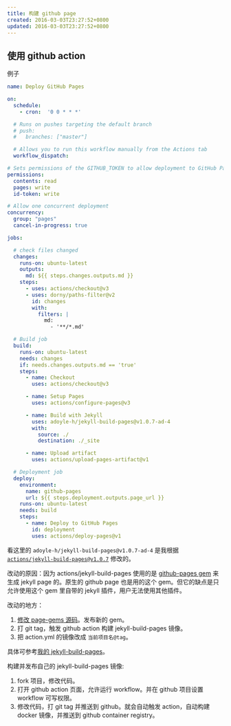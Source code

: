 ```yaml
---
title: 构建 github page
created: 2016-03-03T23:27:52+0800
updated: 2016-03-03T23:27:52+0800
---
```



## 使用 github action

例子

```yaml
name: Deploy GitHub Pages

on:
  schedule:
    - cron:  '0 0 * * *'

  # Runs on pushes targeting the default branch
  # push:
  #   branches: ["master"]

  # Allows you to run this workflow manually from the Actions tab
  workflow_dispatch:

# Sets permissions of the GITHUB_TOKEN to allow deployment to GitHub Pages
permissions:
  contents: read
  pages: write
  id-token: write

# Allow one concurrent deployment
concurrency:
  group: "pages"
  cancel-in-progress: true

jobs:

  # check files changed
  changes:
    runs-on: ubuntu-latest
    outputs:
      md: ${{ steps.changes.outputs.md }}
    steps:
      - uses: actions/checkout@v3
      - uses: dorny/paths-filter@v2
        id: changes
        with:
          filters: |
            md:
              - '**/*.md'

  # Build job
  build:
    runs-on: ubuntu-latest
    needs: changes
    if: needs.changes.outputs.md == 'true'
    steps:
      - name: Checkout
        uses: actions/checkout@v3

      - name: Setup Pages
        uses: actions/configure-pages@v3

      - name: Build with Jekyll
        uses: adoyle-h/jekyll-build-pages@v1.0.7-ad-4
        with:
          source: ./
          destination: ./_site

      - name: Upload artifact
        uses: actions/upload-pages-artifact@v1

  # Deployment job
  deploy:
    environment:
      name: github-pages
      url: ${{ steps.deployment.outputs.page_url }}
    runs-on: ubuntu-latest
    needs: build
    steps:
      - name: Deploy to GitHub Pages
        id: deployment
        uses: actions/deploy-pages@v1
```


看这里的 `adoyle-h/jekyll-build-pages@v1.0.7-ad-4` 是我根据 [`actions/jekyll-build-pages@v1.0.7`](https://github.com/actions/jekyll-build-pages) 修改的。

改动的原因：因为 actions/jekyll-build-pages 使用的是 [github-pages gem](https://github.com/github/pages-gem) 来生成 jekyll page 的。原生的 github page 也是用的这个 gem。但它的缺点是只允许使用这个 gem 里自带的 jekyll 插件，用户无法使用其他插件。

改动的地方：
1. [修改 page-gems 源码](https://github.com/github/pages-gem/compare/master...adoyle-h:pages-gem:adoyle)。发布新的 gem。
2. 打 git tag，触发 github action 构建 jekyll-build-pages 镜像。
2. 把 action.yml 的镜像改成 `当前项目名@tag`。

具体可参考[我的 jekyll-build-pages](https://github.com/adoyle-h/jekyll-build-pages)。

构建并发布自己的 jekyll-build-pages 镜像:

1. fork 项目，修改代码。
2. 打开 github action 页面，允许运行 workflow。并在 github 项目设置 workflow 可写权限。
3. 修改代码，打 git tag 并推送到 github。就会自动触发 action，自动构建 docker 镜像，并推送到 github container registry。
